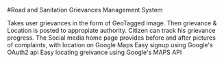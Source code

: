 #Road and Sanitation Grievances Management System


 Takes user grievances in the form of GeoTagged image.
 Then grievance & Location is posted to appropiate authority.
 Citizen can track his grievance progress.
 The Social media home page provides before and after pictures of complaints, 
   with location on Google Maps
 Easy signup using Google's OAuth2 api
 Easy locating greivance using Google's MAPS API
